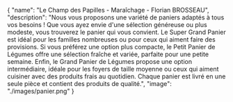 {
  "name": "Le Champ des Papilles - Maraîchage - Florian BROSSEAU",
  "description": "Nous vous proposons une variété de paniers adaptés à tous vos besoins ! Que vous ayez envie d'une sélection généreuse ou plus modeste, vous trouverez le panier qui vous convient. Le Super Grand Panier est idéal pour les familles nombreuses ou pour ceux qui aiment faire des provisions. Si vous préférez une option plus compacte, le Petit Panier de Légumes offre une sélection fraîche et variée, parfaite pour une petite semaine. Enfin, le Grand Panier de Légumes propose une option intermédiaire, idéale pour les foyers de taille moyenne ou ceux qui aiment cuisiner avec des produits frais au quotidien. Chaque panier est livré en une seule pièce et contient des produits de qualité.",
  "image": "./images/panier.png"
}